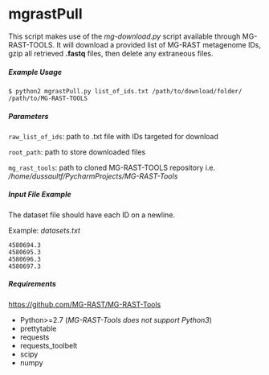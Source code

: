# mgrastPull

This script makes use of the *mg-download.py* script available through MG-RAST-TOOLS.
It will download a provided list of MG-RAST metagenome IDs, gzip all retrieved **.fastq** files,
then delete any extraneous files.

##### Example Usage
`$ python2 mgrastPull.py list_of_ids.txt /path/to/download/folder/ /path/to/MG-RAST-TOOLS`

##### Parameters

`raw_list_of_ids`: path to .txt file with IDs targeted for download

`root_path`: path to store downloaded files

`mg_rast_tools`: path to cloned MG-RAST-TOOLS repository i.e.
*/home/dussaultf/PycharmProjects/MG-RAST-Tools*

##### Input File Example
The dataset file should have each ID on a newline.

Example: *datasets.txt*
```
4580694.3
4580695.3
4580696.3
4580697.3
```

##### Requirements

 https://github.com/MG-RAST/MG-RAST-Tools
  - Python>=2.7 (*MG-RAST-Tools does not support Python3*)
  - prettytable
  - requests
  - requests_toolbelt
  - scipy
  - numpy